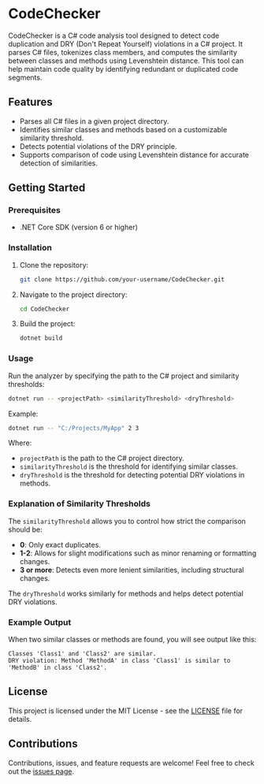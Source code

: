 
# CodeChecker

CodeChecker is a C# code analysis tool designed to detect code duplication and DRY (Don't Repeat Yourself) violations in a C# project. It parses C# files, tokenizes class members, and computes the similarity between classes and methods using Levenshtein distance. This tool can help maintain code quality by identifying redundant or duplicated code segments.

## Features
- Parses all C# files in a given project directory.
- Identifies similar classes and methods based on a customizable similarity threshold.
- Detects potential violations of the DRY principle.
- Supports comparison of code using Levenshtein distance for accurate detection of similarities.

## Getting Started

### Prerequisites
- .NET Core SDK (version 6 or higher)

### Installation

1. Clone the repository:
   ```bash
   git clone https://github.com/your-username/CodeChecker.git
   ```

2. Navigate to the project directory:
   ```bash
   cd CodeChecker
   ```

3. Build the project:
   ```bash
   dotnet build
   ```

### Usage

Run the analyzer by specifying the path to the C# project and similarity thresholds:

```bash
dotnet run -- <projectPath> <similarityThreshold> <dryThreshold>
```

Example:
```bash
dotnet run -- "C:/Projects/MyApp" 2 3
```

Where:
- `projectPath` is the path to the C# project directory.
- `similarityThreshold` is the threshold for identifying similar classes.
- `dryThreshold` is the threshold for detecting potential DRY violations in methods.

### Explanation of Similarity Thresholds
The `similarityThreshold` allows you to control how strict the comparison should be:

- **0**: Only exact duplicates.
- **1-2**: Allows for slight modifications such as minor renaming or formatting changes.
- **3 or more**: Detects even more lenient similarities, including structural changes.

The `dryThreshold` works similarly for methods and helps detect potential DRY violations.

### Example Output
When two similar classes or methods are found, you will see output like this:

```
Classes 'Class1' and 'Class2' are similar.
DRY violation: Method 'MethodA' in class 'Class1' is similar to 'MethodB' in class 'Class2'.
```

## License
This project is licensed under the MIT License - see the [LICENSE](LICENSE) file for details.

## Contributions
Contributions, issues, and feature requests are welcome! Feel free to check out the [issues page](https://github.com/danijel88/CodeChecker/issues).

